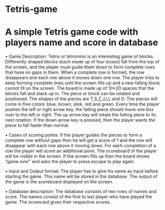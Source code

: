 # Tetris-game
# A simple Tetris game code with players name and score in database 

•	Game Description:
         Tetris or tetromino is an interesting game of blocks.  Differently shaped blocks (each made up of four boxes) fall from the top of the screen, and the player must guide them down to form complete rows that have no gaps in them.  When a complete row is formed, the row disappears and each row above it moves down one row.  The player tries to keep forming  complete lines until the screen fills up and a new falling block cannot fit on the screen.  The board is made up of 10*20 spaces that the blocks fall and stack up in.  The piece or block can be rotated and positioned.  The shapes of the pieces are T,S,Z,J,I,L and O.  The pieces will come in five colors: blue, brown, pink, red and green.  Every time the player pushes the left or right arrow key, the falling piece should move one box over to the left or right. The up arrow key will rotate the falling piece to its next rotation.  If the down arrow key is pressed, then the player wants the piece to fall faster than normal.

•	Cases of scoring points:
        If the player guides the pieces to form a complete row without gaps then he will get a score of 1 and the row will disappear with each row above it moving down.  For each completion of a row the player will score an additional point.  The scoreboard of the player will be visible in the screen.  If the screen fills up then the board shows “game over” and asks the player to press escape to play again.  


        
•	Input and Output format:
         The player has to give his name as input before starting the game.  This name will be stored in the database.  The output of the game is the scoreboard displayed on the screen.

•	Database description:
          The database consists of two rows of names and score.  The names consist of the first to last player who have played the game.  The scorecard gives their respective scores.


